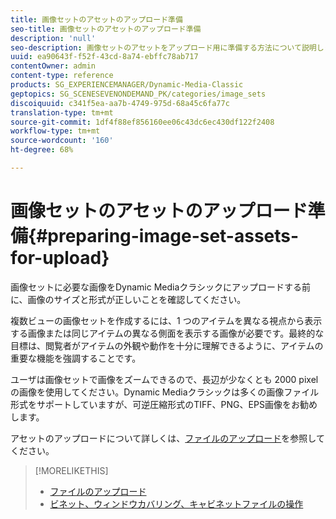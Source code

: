```yaml
---
title: 画像セットのアセットのアップロード準備
seo-title: 画像セットのアセットのアップロード準備
description: 'null'
seo-description: 画像セットのアセットをアップロード用に準備する方法について説明します。
uuid: ea90643f-f52f-43cd-8a74-ebffc78ab717
contentOwner: admin
content-type: reference
products: SG_EXPERIENCEMANAGER/Dynamic-Media-Classic
geptopics: SG_SCENESEVENONDEMAND_PK/categories/image_sets
discoiquuid: c341f5ea-aa7b-4749-975d-68a45c6fa77c
translation-type: tm+mt
source-git-commit: 1df4f88ef856160ee06c43dc6ec430df122f2408
workflow-type: tm+mt
source-wordcount: '160'
ht-degree: 68%

---
```



# 画像セットのアセットのアップロード準備{#preparing-image-set-assets-for-upload}

画像セットに必要な画像をDynamic Mediaクラシックにアップロードする前に、画像のサイズと形式が正しいことを確認してください。

複数ビューの画像セットを作成するには、1 つのアイテムを異なる視点から表示する画像または同じアイテムの異なる側面を表示する画像が必要です。最終的な目標は、閲覧者がアイテムの外観や動作を十分に理解できるように、アイテムの重要な機能を強調することです。

ユーザは画像セットで画像をズームできるので、長辺が少なくとも 2000 pixel の画像を使用してください。Dynamic Mediaクラシックは多くの画像ファイル形式をサポートしていますが、可逆圧縮形式のTIFF、PNG、EPS画像をお勧めします。

アセットのアップロードについて詳しくは、[ファイルのアップロード](uploading-files.md#uploading_files)を参照してください。

>[!MORELIKETHIS]
>
>* [ファイルのアップロード](uploading-files.md#uploading_your_files)
>* [ビネット、ウィンドウカバリング、キャビネットファイルの操作](vignette-window-covering-cabinet-files.md#working_with_vignette_window_covering_and_cabinet_files)


